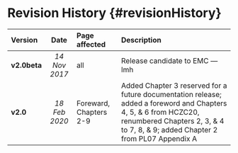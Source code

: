Revision History {#revisionHistory}
===========


| Version | Date | Page affected  | Description |
| :---- | :----: | :-------   |  :------------  |
| **v2.0beta**    |   *14 Nov 2017*    | all   | Release candidate to EMC — lmh    |
| **v2.0**        |   *18 Feb 2020*    | Foreward, Chapters 2-9   | Added Chapter 3 reserved for a future documentation release; added a foreword and Chapters 4, 5, & 6 from HCZC20, renumbered Chapters 2, 3, & 4 to 7, 8, & 9; added Chapter 2 from PL07 Appendix A 


    





 






